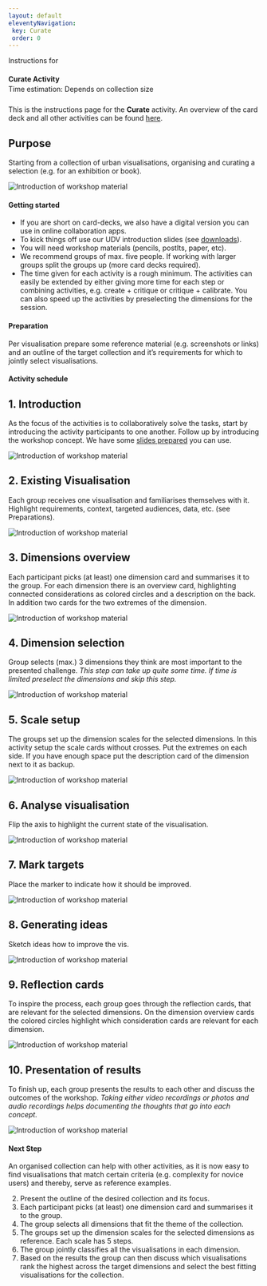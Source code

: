 ```yaml
---
layout: default
eleventyNavigation:
 key: Curate
 order: 0
---
```


<section class="section workshop-section" style="padding-bottom:0;">
Instructions for 
<h4 style="margin-bottom:0.25em;"><strong>Curate Activity</strong></h4>
<span class="project__tags__row--tag">Time estimation: Depends on collection size</span>
<p style="padding-top:10px;">This is the instructions page for the <b>Curate</b> activity. An overview of the card deck and all other activities can be found <a href="/">here</a>.</p>
</section>

<section class="section instructions-section">
	<div>
		<h2>Purpose</h2>
		<p>Starting from a collection of urban visualisations, organising and curating a selection (e.g. for an exhibition or book).</p>
  </div>
	<div>
		<img src="/assets/img/instructions/create-intro.jpg" alt="Introduction of workshop material" />
	</div>
</section>

<section class="section instructions-advice workshop-section workshop-section__focus" style="padding-bottom:0;">
<h4>Getting started</h4>

<ul class="workshop-section__focus-list">
<li class="workshop-section__focus-list-item">
<span class="workshop-section__focus-list-item--headline">If you are short on card-decks, we also have a digital version you can use in online collaboration apps.</span>
</li>
<li class="workshop-section__focus-list-item">
<span class="workshop-section__focus-list-item--headline">To kick things off use our UDV introduction slides (see <a href="/#downloads">downloads</a>).</span>
</li>
<li class="workshop-section__focus-list-item">
<span class="workshop-section__focus-list-item--headline">You will need workshop materials (pencils, postIts, paper, etc).</span>
</li>
<li class="workshop-section__focus-list-item">
<span class="workshop-section__focus-list-item--headline">We recommend groups of max. five people. If working with larger groups split the groups up (more card decks required).</span>
</li>
<li class="workshop-section__focus-list-item">
<span class="workshop-section__focus-list-item--headline">The time given for each activity is a rough minimum. The activities can easily be extended by either giving more time for each step or combining activities, e.g. create + critique or critique + calibrate. You can also speed up the activities by preselecting the dimensions for the session.</span>
</li>
</ul>

</section>

<section class="section workshop-section" style="padding-bottom:0;">
<h4>Preparation</h4>

<p>Per visualisation prepare some reference material (e.g. screenshots or links) and an outline of the target collection and it’s requirements for which to jointly select visualisations.</p>

<h4>Activity schedule</h4>
</section>

<section class="section instructions-section">
	<div>
		<h2>1. Introduction</h2>
		<p>As the focus of the activities is to collaboratively solve the tasks, start by introducing the activity participants to one another. Follow up by introducing the workshop concept. We have some <a href="/#downloads">slides prepared</a> you can use.</p>
  </div>
	<div>
		<img src="/assets/img/instructions/1-intro.jpg" alt="Introduction of workshop material" />
	</div>
</section>

<section class="section instructions-section">
	<div>
		<h2>2. Existing Visualisation</h2>
		<p>Each group receives one visualisation and familiarises themselves with it. Highlight requirements, context, targeted audiences, data, etc. (see Preparations).</p>
  </div>
	<div>
		<img src="/assets/img/instructions/2-challenge.jpg" alt="Introduction of workshop material" />
	</div>
</section>

<section class="section instructions-section">
	<div>
		<h2>3. Dimensions overview</h2>
		<p>Each participant picks (at least) one dimension card and summarises it to the group. For each dimension there is an overview card, highlighting connected considerations as colored circles and a description on the back. In addition two cards for the two extremes of the dimension.</p>
  </div>
	<div>
		<img src="/assets/img/instructions/3-dimensions.jpg" alt="Introduction of workshop material" />
	</div>
</section>

<section class="section instructions-section">
	<div>
		<h2>4. Dimension selection</h2>
		<p>Group selects (max.) 3 dimensions they think are most important to the  presented challenge. <i>This step can take up quite some time. If time is limited preselect the dimensions and skip this step.</i></p>
  </div>
	<div>
		<img src="/assets/img/instructions/4-dimension-selection.jpg" alt="Introduction of workshop material" />
	</div>
</section>

<section class="section instructions-section">
	<div>
		<h2>5. Scale setup</h2>
		<p>The groups set up the dimension scales for the selected dimensions. In this activity setup the scale cards without crosses. Put the extremes on each side. If you have enough space put the description card of the dimension next to it as backup.</p>
  </div>
	<div>
		<img src="/assets/img/instructions/5-scales.jpg" alt="Introduction of workshop material" />
	</div>
</section>

<section class="section instructions-section">
	<div>
		<h2>6. Analyse visualisation</h2>
		<p>Flip the axis to highlight the current state of the visualisation.</p>
  </div>
	<div>
		<img src="/assets/img/instructions/scale-flip.jpg" alt="Introduction of workshop material" />
	</div>
</section>

<section class="section instructions-section">
	<div>
		<h2>7. Mark targets</h2>
		<p>Place the marker to indicate how it should be improved.</p>
  </div>
	<div>
		<img src="/assets/img/instructions/mark-targets.jpg" alt="Introduction of workshop material" />
	</div>
</section>

<section class="section instructions-section">
	<div>
		<h2>8. Generating ideas</h2>
		<p>Sketch ideas how to improve the vis.</p>
  </div>
	<div>
		<img src="/assets/img/instructions/7-ideate.jpg" alt="Introduction of workshop material" />
	</div>
</section>


<section class="section instructions-section">
	<div>
		<h2>9. Reflection cards</h2>
		<p>To inspire the process, each group goes through the reflection cards, that are relevant for the selected dimensions. On the dimension overview cards the colored circles highlight which consideration cards are relevant for each dimension.</p>
  </div>
	<div>
		<img src="/assets/img/instructions/8-considerations.jpg" alt="Introduction of workshop material" />
	</div>
</section>

<section class="section instructions-section">
	<div>
		<h2>10. Presentation of results</h2>
		<p>To finish up, each group presents the results to each other and discuss the outcomes of the workshop. <i>Taking either video recordings or photos and audio recordings helps documenting the thoughts that go into each concept.</i></p>
  </div>
	<div>
		<img src="/assets/img/instructions/9-results.jpg" alt="Introduction of workshop material" />
	</div>
</section>


<section class="section workshop-section">
<h4>Next Step</h4>

<p>An organised collection can help with other activities, as it is now easy to find visualisations that match certain criteria (e.g. complexity for novice users) and thereby, serve as reference examples.</p>
</section>

2. Present the outline of the desired collection and its focus. 
3. Each participant picks (at least) one dimension card and summarises it to the group.
4. The group selects all dimensions that fit the theme of the collection.
5. The groups set up the dimension scales for the selected dimensions as reference. Each scale has 5 steps.
6. The group jointly classifies all the visualisations in each dimension.
7. Based on the results the group can then discuss which visualisations rank the highest across the target dimensions and select the best fitting visualisations for the collection.
